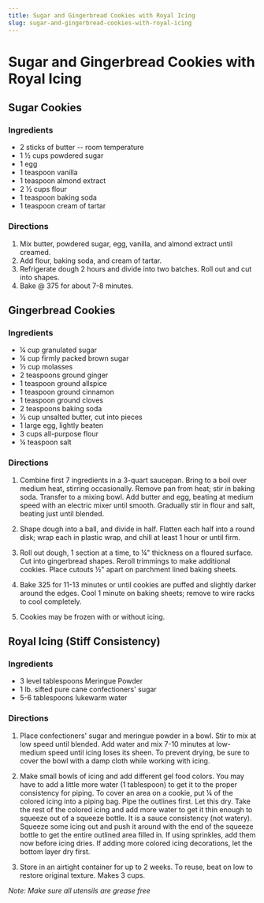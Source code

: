 ```yaml
---
title: Sugar and Gingerbread Cookies with Royal Icing
slug: sugar-and-gingerbread-cookies-with-royal-icing
---
```


# Sugar and Gingerbread Cookies with Royal Icing

## Sugar Cookies

### Ingredients
- 2 sticks of butter -- room temperature
- 1 ½ cups powdered sugar
- 1 egg
- 1 teaspoon vanilla
- 1 teaspoon almond extract
- 2 ½ cups flour
- 1 teaspoon baking soda
- 1 teaspoon cream of tartar

### Directions
1. Mix butter, powdered sugar, egg, vanilla, and almond extract until creamed.
2. Add flour, baking soda, and cream of tartar.
3. Refrigerate dough 2 hours and divide into two batches. Roll out and cut into shapes.
4. Bake @ 375 for about 7-8 minutes.

## Gingerbread Cookies

### Ingredients
- ¼ cup granulated sugar
- ¼ cup firmly packed brown sugar
- ½ cup molasses
- 2 teaspoons ground ginger
- 1 teaspoon ground allspice
- 1 teaspoon ground cinnamon
- 1 teaspoon ground cloves
- 2 teaspoons baking soda
- ½ cup unsalted butter, cut into pieces
- 1 large egg, lightly beaten
- 3 cups all-purpose flour
- ¼ teaspoon salt

### Directions
1. Combine first 7 ingredients in a 3-quart saucepan. Bring to a boil over medium heat, stirring occasionally. Remove pan from heat; stir in baking soda. Transfer to a mixing bowl. Add butter and egg, beating at medium speed with an electric mixer until smooth. Gradually stir in flour and salt, beating just until blended.

2. Shape dough into a ball, and divide in half. Flatten each half into a round disk; wrap each in plastic wrap, and chill at least 1 hour or until firm.

3. Roll out dough, 1 section at a time, to ¼" thickness on a floured surface. Cut into gingerbread shapes. Reroll trimmings to make additional cookies. Place cutouts ½" apart on parchment lined baking sheets.

4. Bake 325 for 11-13 minutes or until cookies are puffed and slightly darker around the edges. Cool 1 minute on baking sheets; remove to wire racks to cool completely.

5. Cookies may be frozen with or without icing.

## Royal Icing (Stiff Consistency)

### Ingredients
- 3 level tablespoons Meringue Powder
- 1 lb. sifted pure cane confectioners' sugar
- 5-6 tablespoons lukewarm water

### Directions
1. Place confectioners' sugar and meringue powder in a bowl. Stir to mix at low speed until blended. Add water and mix 7-10 minutes at low-medium speed until icing loses its sheen. To prevent drying, be sure to cover the bowl with a damp cloth while working with icing.

2. Make small bowls of icing and add different gel food colors. You may have to add a little more water (1 tablespoon) to get it to the proper consistency for piping. To cover an area on a cookie, put ¼ of the colored icing into a piping bag. Pipe the outlines first. Let this dry. Take the rest of the colored icing and add more water to get it thin enough to squeeze out of a squeeze bottle. It is a sauce consistency (not watery). Squeeze some icing out and push it around with the end of the squeeze bottle to get the entire outlined area filled in. If using sprinkles, add them now before icing dries. If adding more colored icing decorations, let the bottom layer dry first.

3. Store in an airtight container for up to 2 weeks. To reuse, beat on low to restore original texture. Makes 3 cups.

*Note: Make sure all utensils are grease free*
